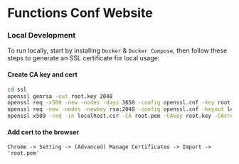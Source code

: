 # Functions Conf Website

### Local Development

To run locally, start by installing `Docker` & `Docker Compose`, then follow these steps to generate an SSL certificate for local usage:

#### Create CA key and cert

```bash
cd ssl
openssl genrsa -out root.key 2048
openssl req -x509 -new -nodes -days 3650 -config openssl.cnf -key root.key -out root.pem
openssl req -new -nodes -newkey rsa:2048 -config openssl.cnf -keyout localhost.key -out localhost.csr
openssl x509 -req -in localhost.csr -CA root.pem -CAkey root.key -CAcreateserial -out localhost.crt -days 3650 -sha256 -extfile v3.ext
```

#### Add cert to the browser

```
Chrome -> Setting -> (Advanced) Manage Certificates -> Import -> 'root.pem'
```